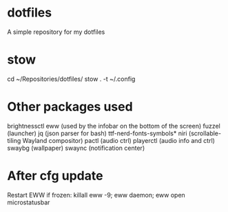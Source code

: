 # dotfiles
A simple repository for my dotfiles

# stow

cd ~/Repositories/dotfiles/
stow . -t ~/.config

# Other packages used
brightnessctl
eww (used by the infobar on the bottom of the screen)
fuzzel (launcher)
jq (json parser for bash)
ttf-nerd-fonts-symbols*
niri (scrollable-tiling Wayland compositor)
pactl (audio ctrl)
playerctl (audio info and ctrl)
swaybg (wallpaper)
swaync (notification center)

# After cfg update
Restart EWW if frozen: killall eww -9; eww daemon; eww open microstatusbar